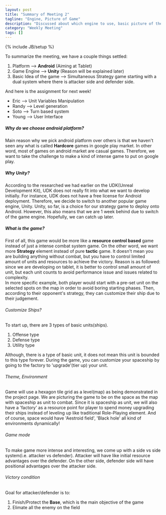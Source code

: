 ```yaml
---
layout: post
title: "Summary of Meeting 2"
tagline: "Engine, Picture of Game"
description: "Discussed about which engine to use, basic picture of the game."
category: "Weekly Meeting"
tags: []
---
```

{% include JB/setup %}

<p>
    To summarize the meeting, we have a couple things settled:
</p>
<ol>
    <li> Platform --> <b>Android</b> (Aiming at Tablet) </li>
    <li> Game Engine --> <b>Unity</b> (Reason will be explained later) </li>
    <li> Basic Idea of the game --> Simultaneous Strategy game starting with a dual system where there is attacker side and defender side. </li>
</ol>
<p>
    And here is the assignment for next week!
</p>
<ul>
    <li> Eric --> Unit Variables Manipulation </li>
    <li> Randy --> Level generation </li>
    <li> Soto --> Turn based system </li>
    <li> Young --> User Interface </li>
</ul>

<h5> Why do we choose android platform? </h5>
<p>
    Main reason why we pick android platform over others is that we haven't seen any what is called <b>Hardcore</b> games in google play market. In other word, most of games on android market are casual games. Therefore, we want to take the challenge to make a kind of intense game to put on google play.
</p>

<h5> Why Unity? </h5>
<p>
    According to the researched we had earlier on the UDK(Unreal Development Kit), UDK does not really fit into what we want to develop initially. For instance, UDK does not have a free license for Android deployment. Therefore, we decide to switch to another popular game engine, Unity. Unity, so far, is a choice for our strategy game to deploy onto Android. However, this also means that we are 1 week behind due to switch of the game engine. Hopefully, we can catch up later.
</p>
<h5> What is the game? </h5>
<p>
    First of all, this game would be more like a <b>resource control based</b> game instead of just a intense combat system game. On the other word, we want more <b>Strategy</b> element instead of pure <b>tactic</b> game. It doesn't mean you are building anything without combat, but you have to control limited amount of units and resources to achieve the victory. Reason is as followed: since we are developing on tablet, it is better to control small amount of unit, but each unit counts to avoid performance issue and issues related to complexity. <br>
    In more specific example, both player would start with a pre-set unit on the selected spots on the map in order to avoid boring starting phases. Then, according to their opponent's strategy, they can customize their ship due to their judgement.
</p>
<h6> Customize Ships? </h6>
<p>
    To start up, there are 3 types of basic units(ships).
</p>
<ol>
    <li> Offense type </li>
    <li> Defense type </li>
    <li> Utility type </li>
</ol>
<p>
    Although, there is a type of basic unit, it does not mean this unit is bounded to this type forever. During the game, you can customize your spaceship by going to the factory to 'upgrade'(tier up) your unit.
</p>
<h6> Theme, Environment </h6>
<p>
    Game will use a hexagon tile grid as a level(map) as being demonstrated in the project page. We are picturing the game to be on the space as the map with spaceship as unit to combat. Since it is spaceship as unit, we will also have a 'factory' as a resource point for player to spend money upgrading their ships instead of leveling up like traditional Role-Playing element. And of course, space would have 'Aestroid field', 'Black hole' all kind of environments dynamically!
</p>
<h6> Game mode </h6>
<p>
    To make game more intense and interesting, we come up with a side vs side system(i.e. attacker vs defender). Attacker will have like initial resource advantages over the defender. On the other side, defender side will have positional advantages over the attacker side.
</p>
<h6> Victory condition </h6>
<p>
    Goal for attacker/defender is to: 
</p>
<ol>
    <li> Finish/Protect the <b>Base</b>, which is the main objective of the game </li>
    <li> Elimate all the enemy on the field </li>
</ol>
<p>
    
</p>